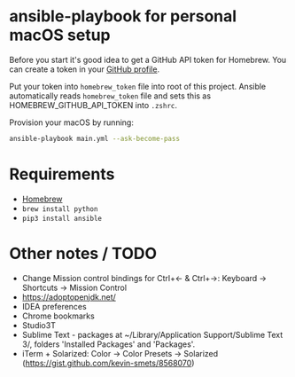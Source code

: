 # ansible-playbook for personal macOS setup

Before you start it's good idea to get a GitHub API token for Homebrew. You can create a token in your [GitHub profile](https://github.com/settings/tokens).

Put your token into `homebrew_token` file into root of this project. Ansible automatically reads `homebrew_token` file and sets this as HOMEBREW_GITHUB_API_TOKEN into `.zshrc`.

Provision your macOS by running:

```bash
ansible-playbook main.yml --ask-become-pass
```


# Requirements

* [Homebrew](https://brew.sh/)
* `brew install python`
* `pip3 install ansible`

# Other notes / TODO

* Change Mission control bindings for Ctrl+&larr; & Ctrl+&rarr;: Keyboard -> Shortcuts -> Mission Control
* https://adoptopenjdk.net/
* IDEA preferences
* Chrome bookmarks
* Studio3T
* Sublime Text - packages at ~/Library/Application Support/Sublime Text 3/, folders 'Installed Packages' and 'Packages'.
* iTerm + Solarized: Color -> Color Presets -> Solarized (https://gist.github.com/kevin-smets/8568070)
